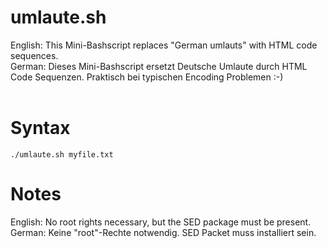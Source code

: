 # umlaute.sh
English: This Mini-Bashscript replaces "German umlauts" with HTML code sequences. <br>
German: Dieses Mini-Bashscript ersetzt Deutsche Umlaute durch HTML Code Sequenzen. Praktisch bei typischen Encoding Problemen :-) <br>
<br>
# Syntax
 ```./umlaute.sh myfile.txt ```
 
 # Notes
 English: No root rights necessary, but the SED package must be present.<br>
 German: Keine "root"-Rechte notwendig. SED Packet muss installiert sein. <br>
